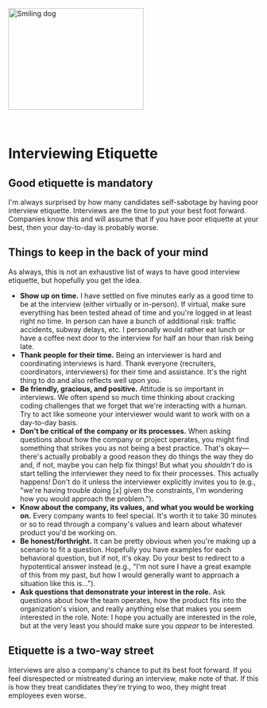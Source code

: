 <img style="margin: 0 auto; max-width:17rem; margin-bottom: 2rem" width="272" height="204" alt="Smiling dog" src="/dog.png" />

# Interviewing Etiquette

<star />

## Good etiquette is mandatory

I'm always surprised by how many candidates self-sabotage by having poor interview etiquette. Interviews are the time to put your best foot forward. Companies know this and will assume that if you have poor etiquette at your best, then your day-to-day is probably worse.

## Things to keep in the back of your mind

As always, this is not an exhaustive list of ways to have good interview etiquette, but hopefully you get the idea.

- **Show up on time.** I have settled on five minutes early as a good time to be at the interview (either virtually or in-person). If virtual, make sure everything has been tested ahead of time and you're logged in at least right no time. In person can have a bunch of additional risk: traffic accidents, subway delays, etc. I personally would rather eat lunch or have a coffee next door to the interview for half an hour than risk being late.
- **Thank people for their time.** Being an interviewer is hard and coordinating interviews is hard. Thank everyone (recruiters, coordinators, interviewers) for their time and assistance. It's the right thing to do and also reflects well upon you.
- **Be friendly, gracious, and positive.** Attitude is so important in interviews. We often spend so much time thinking about cracking coding challenges that we forget that we're interacting with a human. Try to act like someone your interviewer would want to work with on a day-to-day basis.
- **Don't be critical of the company or its processes.** When asking questions about how the company or project operates, you might find something that strikes you as not being a best practice. That's okay&mdash;there's actually probably a good reason they do things the way they do and, if not, maybe you can help fix things! But what you _shouldn't_ do is start telling the interviewer they need to fix their processes. This actually happens! Don't do it unless the interviewer explicitly invites you to (e.g., "we're having trouble doing [x] given the constraints, I'm wondering how you would approach the problem.").
- **Know about the company, its values, and what you would be working on.** Every company wants to feel special. It's worth it to take 30 minutes or so to read through a company's values and learn about whatever product you'd be working on.
- **Be honest/forthright.** It can be pretty obvious when you're making up a scenario to fit a question. Hopefully you have examples for each behavioral question, but if not, it's okay. Do your best to redirect to a hypotentical answer instead (e.g., "I'm not sure I have a great example of this from my past, but how I would generally want to approach a situation like this is...").
- **Ask questions that demonstrate your interest in the role.** Ask questions about how the team operates, how the product fits into the organization's vision, and really anything else that makes you seem interested in the role. Note: I hope you actually are interested in the role, but at the very least you should make sure you _appear_ to be interested.

## Etiquette is a two-way street

Interviews are also a company's chance to put its best foot forward. If you feel disrespected or mistreated during an interview, make note of that. If this is how they treat candidates they're trying to woo, they might treat employees even worse.

<foot />
